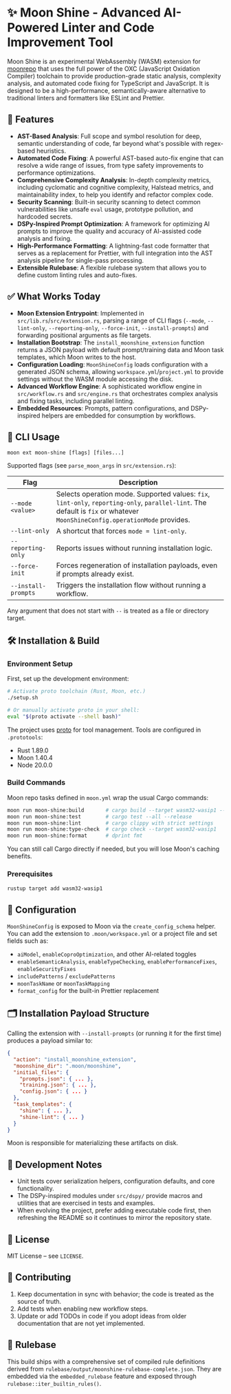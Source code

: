 # ✨ Moon Shine - Advanced AI-Powered Linter and Code Improvement Tool

Moon Shine is an experimental WebAssembly (WASM) extension for [moonrepo](https://moonrepo.dev) that uses the full power of the OXC (JavaScript Oxidation Compiler) toolchain to provide production-grade static analysis, complexity analysis, and automated code fixing for TypeScript and JavaScript. It is designed to be a high-performance, semantically-aware alternative to traditional linters and formatters like ESLint and Prettier.

## 🚀 Features

- **AST-Based Analysis**: Full scope and symbol resolution for deep, semantic understanding of code, far beyond what's possible with regex-based heuristics.
- **Automated Code Fixing**: A powerful AST-based auto-fix engine that can resolve a wide range of issues, from type safety improvements to performance optimizations.
- **Comprehensive Complexity Analysis**: In-depth complexity metrics, including cyclomatic and cognitive complexity, Halstead metrics, and maintainability index, to help you identify and refactor complex code.
- **Security Scanning**: Built-in security scanning to detect common vulnerabilities like unsafe `eval` usage, prototype pollution, and hardcoded secrets.
- **DSPy-Inspired Prompt Optimization**: A framework for optimizing AI prompts to improve the quality and accuracy of AI-assisted code analysis and fixing.
- **High-Performance Formatting**: A lightning-fast code formatter that serves as a replacement for Prettier, with full integration into the AST analysis pipeline for single-pass processing.
- **Extensible Rulebase**: A flexible rulebase system that allows you to define custom linting rules and auto-fixes.

## ✅ What Works Today

- **Moon Extension Entrypoint**: Implemented in `src/lib.rs`/`src/extension.rs`, parsing a range of CLI flags (`--mode`, `--lint-only`, `--reporting-only`, `--force-init`, `--install-prompts`) and forwarding positional arguments as file targets.
- **Installation Bootstrap**: The `install_moonshine_extension` function returns a JSON payload with default prompt/training data and Moon task templates, which Moon writes to the host.
- **Configuration Loading**: `MoonShineConfig` loads configuration with a generated JSON schema, allowing `workspace.yml`/`project.yml` to provide settings without the WASM module accessing the disk.
- **Advanced Workflow Engine**: A sophisticated workflow engine in `src/workflow.rs` and `src/engine.rs` that orchestrates complex analysis and fixing tasks, including parallel linting.
- **Embedded Resources**: Prompts, pattern configurations, and DSPy-inspired helpers are embedded for consumption by workflows.

## 🧭 CLI Usage

```
moon ext moon-shine [flags] [files...]
```

Supported flags (see `parse_moon_args` in `src/extension.rs`):

| Flag | Description |
| ---- | ----------- |
| `--mode <value>` | Selects operation mode. Supported values: `fix`, `lint-only`, `reporting-only`, `parallel-lint`. The default is `fix` or whatever `MoonShineConfig.operationMode` provides. |
| `--lint-only` | A shortcut that forces `mode = lint-only`. |
| `--reporting-only` | Reports issues without running installation logic. |
| `--force-init` | Forces regeneration of installation payloads, even if prompts already exist. |
| `--install-prompts` | Triggers the installation flow without running a workflow. |

Any argument that does not start with `--` is treated as a file or directory target.

## 🛠️ Installation & Build

### Environment Setup

First, set up the development environment:

```bash
# Activate proto toolchain (Rust, Moon, etc.)
./setup.sh

# Or manually activate proto in your shell:
eval "$(proto activate --shell bash)"
```

The project uses [proto](https://moonrepo.dev/docs/proto) for tool management. Tools are configured in `.prototools`:
- Rust 1.89.0
- Moon 1.40.4
- Node 20.0.0

### Build Commands

Moon repo tasks defined in `moon.yml` wrap the usual Cargo commands:

```bash
moon run moon-shine:build       # cargo build --target wasm32-wasip1 --release
moon run moon-shine:test        # cargo test --all --release
moon run moon-shine:lint        # cargo clippy with strict settings
moon run moon-shine:type-check  # cargo check --target wasm32-wasip1
moon run moon-shine:format      # dprint fmt
```

You can still call Cargo directly if needed, but you will lose Moon's caching benefits.

### Prerequisites

```bash
rustup target add wasm32-wasip1
```

## 🧩 Configuration

`MoonShineConfig` is exposed to Moon via the `create_config_schema` helper. You can add the extension to `.moon/workspace.yml` or a project file and set fields such as:

- `aiModel`, `enableCoproOptimization`, and other AI-related toggles
- `enableSemanticAnalysis`, `enableTypeChecking`, `enablePerformanceFixes`, `enableSecurityFixes`
- `includePatterns` / `excludePatterns`
- `moonTaskName` or `moonTaskMapping`
- `format_config` for the built-in Prettier replacement

## 🗂️ Installation Payload Structure

Calling the extension with `--install-prompts` (or running it for the first time) produces a payload similar to:

```json
{
  "action": "install_moonshine_extension",
  "moonshine_dir": ".moon/moonshine",
  "initial_files": {
    "prompts.json": { ... },
    "training.json": { ... },
    "config.json": { ... }
  },
  "task_templates": {
    "shine": { ... },
    "shine-lint": { ... }
  }
}
```

Moon is responsible for materializing these artifacts on disk.

## 🧪 Development Notes

- Unit tests cover serialization helpers, configuration defaults, and core functionality.
- The DSPy-inspired modules under `src/dspy/` provide macros and utilities that are exercised in tests and examples.
- When evolving the project, prefer adding executable code first, then refreshing the README so it continues to mirror the repository state.

## 📄 License

MIT License – see `LICENSE`.

## 🙌 Contributing

1. Keep documentation in sync with behavior; the code is treated as the source of truth.
2. Add tests when enabling new workflow steps.
3. Update or add TODOs in code if you adopt ideas from older documentation that are not yet implemented.

## 🧩 Rulebase

This build ships with a comprehensive set of compiled rule definitions derived from `rulebase/output/moonshine-rulebase-complete.json`. They are embedded via the `embedded_rulebase` feature and exposed through `rulebase::iter_builtin_rules()`.
